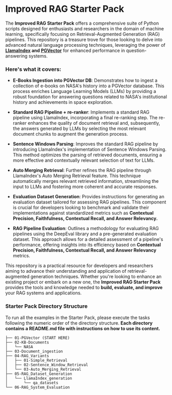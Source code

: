 # Improved RAG Starter Pack

The **Improved RAG Starter Pack** offers a comprehensive suite of Python scripts designed for enthusiasts and 
researchers in the domain of machine learning, specifically focusing on Retrieval-Augmented Generation (RAG) pipelines.
This repository is a treasure trove for those looking to delve into advanced natural language processing techniques, 
leveraging the power of __[LlamaIndex](https://www.llamaindex.ai/open-source) and 
[PGVector](https://github.com/pgvector/pgvector)__ for enhanced performance in question-answering systems. 

### Here's what it covers:

- **E-Books Ingestion into PGVector DB**: Demonstrates how to ingest a collection of e-books on NASA's history into a 
PGVector database. This process enriches Language Learning Models (LLMs) by providing a robust foundation for 
answering questions related to NASA's institutional history and achievements in space exploration.

- **Standard RAG Pipeline + re-ranker**: Implements a standard RAG pipeline using LlamaIndex, incorporating a
final re-ranking step. The re-ranker enhances the quality of document retrieval and, subsequently, the answers 
generated by LLMs by selecting the most relevant document chunks to augment the generation process.

- **Sentence Windows Parsing**: Improves the standard RAG pipeline by introducing LlamaIndex's implementation of 
Sentence Windows Parsing. This method optimizes the parsing of retrieved documents, ensuring a more effective and 
contextually relevant selection of text for LLMs.

- **Auto Merging Retrieval**: Further refines the RAG pipeline through LlamaIndex's Auto Merging Retrieval feature. 
This technique automatically merges relevant retrieved information, streamlining the input to LLMs and fostering 
more coherent and accurate responses.

- **Evaluation Dataset Generation**: Provides instructions for generating an evaluation dataset tailored for assessing
RAG pipelines. This component is crucial for developers looking to benchmark and validate their implementations 
against standardized metrics such as __Contextual Precision, Faithfulness, Contextual Recall, and 
Answer Relevancy.__

- **RAG Pipeline Evaluation**: Outlines a methodology for evaluating RAG pipelines using the DeepEval library and 
a pre-generated evaluation dataset. This approach allows for a detailed assessment of a pipeline's performance, 
offering insights into its efficiency based on __Contextual Precision, Faithfulness, Contextual Recall, and
  Answer Relevancy__ metrics.

This repository is a practical resource for developers and researchers aiming to advance their understanding 
and application of retrieval-augmented generation techniques. Whether you're looking to enhance an existing project 
or embark on a new one, the **Improved RAG Starter Pack** provides the tools and knowledge needed to __build, evaluate,
and improve__ your RAG systems and applications.

### Starter Pack Directory Structure
To run all the examples in the Starter Pack, please execute the tasks following the numeric order of the directory
structure. __Each directory contains a README.md file with instructions on how to use its content.__
```
├── 01-PGVector (START HERE)  
├── 02-KB-Documents  
│   └── NASA  
├── 03-Document_ingestion  
├── 04-RAG_Variants  
│   ├── 01-Simple_Retrieval  
│   ├── 02-Sentence_Window_Retrieval  
│   └── 03-Auto_Merging_Retrieval  
├── 05-RAG_Dataset_Generation  
│   └── LlamaIndex_generation  
│       └── qa_datasets  
└── 06-RAG_System_Evaluation  
```
